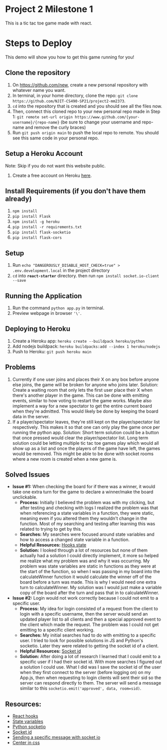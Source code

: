 
# Project 2 Milestone 1  
This is a tic tac toe game made with react. 

# Steps to Deploy
This demo will show you how to get this game running for you!
## Clone the repository
1. On https://github.com/new, create a new personal repository with whatever name you want.
2. In terminal, in your home directory, clone the repo: `git clone https://github.com/NJIT-CS490-SP21/project2-mm2373`. 
3. `cd` into the repository that is created and you should see all the files now.
4. Then, connect this cloned repo to your new personal repo made in Step 1:  `git remote set-url origin https://www.github.com/{your-username}/{repo-name}`  (be sure to change your username and repo-name and remove the curly braces)
5. Run `git push origin main` to push the local repo to remote. You should see this same code in your personal repo.

## Setup a Heroku Account
Note: Skip if you do not want this website public.

1. Create a free account on Heroku  [here](https://signup.heroku.com/login). 

## Install Requirements (if you don't have them already)
1. `npm install`
2. `pip install Flask`
3. `npm install -g heroku`
4. `pip install -r requirements.txt`
5. `pip install flask-socketio`
6. `pip install flask-cors`

## Setup
1.  Run  `echo "DANGEROUSLY_DISABLE_HOST_CHECK=true" > .env.development.local`  in the project directory
2.  `cd`  into  **`react-starter`**  directory.  then run  `npm install socket.io-client --save`

## Running the Application
1. Run the command `python app.py` in terminal.
2. Preview webpage in browser `'\'`.

## Deploying to Heroku
1.  Create a Heroku app:  `heroku create --buildpack heroku/python`
2.  Add nodejs buildpack:  `heroku buildpacks:add --index 1 heroku/nodejs`
3.  Push to Heroku:  `git push heroku main`

## Problems
1. Currently if one user joins and places their X on any box before anyone else joins, the game will be broken for anyone who joins later. Solution: Create a waiting room that only lets the first user place their X when there's another player in the game. This can be done with emitting events, similar to how voting to restart the game works. Maybe also implement a way for a new spectator to get the entire current board when they're admitted. This would likely be done by keeping the board data in the server.
2. If a player/spectator leaves, they're still kept on the player/spectator list respectively. This makes it so that one can only play the game once per running the python app. Solution: Short term solution could be a button that once pressed would clear the player/spectator list. Long term solution could be letting multiple tic tac toe games play which would all show up as a list and once the players of the game have left, the games would be removed. This might be able to be done with socket rooms where a new room is created when a new game is. 

## Solved Issues 
- **Issue #1:** When checking the board for if there was a winner, it would take one extra turn for the game to declare a winner/make the board unclickable.
   -  **Process:** Initially I believed the problem was with my clicking, but after testing and checking with logs I realized the problem was that when referencing a state variables in a function, they were static, meaning even if you altered them they wouldn't change in the function. Most of my searching and testing after learning this was related to trying to get by this. 
   - **Searches:** My searches were focused around state variables and how to access a changed state variable in a function. 
   - **Helpful Resources:** [Hooks state](https://reactjs.org/docs/hooks-state.html)
   - **Solution:** I looked through a lot of resources but none of them actually had a solution I could directly implement, it more so helped me realize what my problem was and why it was occurring. My problem was state variables are static in functions as they were at the start of the function, so when I was passing in my board into the calculateWinner function it would calculate the winner off of the board before a turn was made. This is why I would need one extra turn to calculateWinner. My solution was I would just make a variable copy of the board after the turn and pass that in to calculateWinner. 
- **Issue #2:** Login would not work correctly because I could not emit to a specific user.
   - **Process:**  My idea for login consisted of a request from the client to login with a specific username, then the server would send an updated player list to all clients and then a special approved event to the client which made the request. The problem was I could not get emitting to a specific client working. 
   - **Searches:** My initial searches had to do with emitting to a specific user. I tried to look for possible solutions in JS and Python's socketio. Later they were related to getting the socket id of a client.
   - **Helpful Resources:** [Socket id](https://socket.io/docs/v3/server-socket-instance/#Socket-id)
   - **Solution:** After doing a lot of research I learned that I could emit to a specific user if I had their socket id. With more searches I figured out a solution I could use. What I did was I save the socket id of the user when they first connect to the server (before logging on) on my App.js, then when requesting to login clients will sent their sid so the server can respond directly to them. The server will send a message similar to this `socketio.emit('approved', data, room=sid)`.

  
## Resources:
- [React hooks](https://reactjs.org/docs/hooks-state.html)
- [State variables](https://reactjs.org/docs/hooks-faq.html#should-i-use-one-or-many-state-variables)
- [Python socketio](https://python-socketio.readthedocs.io/en/latest/server.html#emitting-events)
- [Socket id](https://socket.io/docs/v3/server-socket-instance/#Socket-id)
- [Sending a specific message with socket io](https://stackoverflow.com/questions/4647348/send-message-to-specific-client-with-socket-io-and-node-js )
- [Center in css](https://www.freecodecamp.org/news/how-to-center-anything-with-css-align-a-div-text-and-more/)